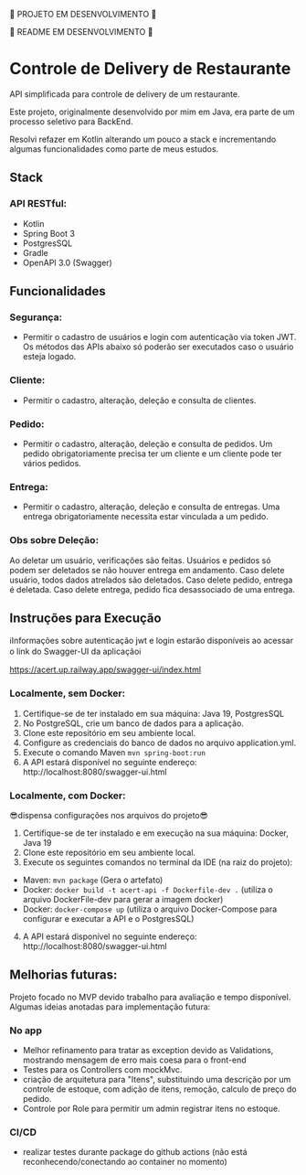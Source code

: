 🚧 PROJETO EM DESENVOLVIMENTO 🚧

🚧 README  EM DESENVOLVIMENTO 🚧


# Controle de Delivery de Restaurante
API simplificada para controle de delivery de um restaurante.

Este projeto, originalmente desenvolvido por mim em Java, era parte de um processo seletivo para BackEnd.

Resolvi refazer em Kotlin alterando um pouco a stack  e incrementando algumas funcionalidades como parte de meus estudos.

## Stack
### API RESTful:
- Kotlin
- Spring Boot 3
- PostgresSQL
- Gradle
- OpenAPI 3.0 (Swagger)

## Funcionalidades
### Segurança:
- Permitir o cadastro de usuários e login com autenticação via token JWT. Os métodos das APIs abaixo só poderão ser executados caso o usuário esteja logado.
### Cliente:
- Permitir o cadastro, alteração, deleção e consulta de clientes.
### Pedido:
- Permitir o cadastro, alteração, deleção e consulta de pedidos. Um pedido obrigatoriamente precisa ter um cliente e um cliente pode ter vários pedidos.
### Entrega:
- Permitir o cadastro, alteração, deleção e consulta de entregas. Uma entrega obrigatoriamente necessita estar vinculada a um pedido.

### Obs sobre Deleção:
Ao deletar um usuário, verificações são feitas. Usuários e pedidos só podem ser deletados se não houver entrega em andamento.
Caso delete usuário, todos dados atrelados são deletados.
Caso delete pedido, entrega é deletada.
Caso delete entrega, pedido fica desassociado de uma entrega.

## Instruções para Execução
ℹ️Informações sobre autenticação jwt e login  estarão disponíveis ao acessar o link do Swagger-UI da aplicaçãoℹ️

https://acert.up.railway.app/swagger-ui/index.html
### Localmente, sem Docker:
1. Certifique-se de ter instalado em sua máquina: Java 19, PostgresSQL
2. No PostgreSQL, crie um banco de dados para a aplicação.
3. Clone este repositório em seu ambiente local.
4. Configure as credenciais do banco de dados no arquivo application.yml.
5. Execute o comando Maven ```mvn spring-boot:run```
6. A API estará disponível no seguinte endereço: http://localhost:8080/swagger-ui.html


### Localmente, com Docker:
😎dispensa configurações nos arquivos do projeto😎
1. Certifique-se de ter instalado e em execução na sua máquina: Docker, Java 19
2. Clone este repositório em seu ambiente local.
3. Execute os seguintes comandos no terminal da IDE (na raiz do projeto):
  - Maven: ```mvn package``` (Gera o artefato)
  - Docker: ```docker build -t acert-api -f Dockerfile-dev .``` (utiliza o arquivo DockerFile-dev para gerar a imagem docker)
  - Docker: ```docker-compose up``` (utiliza o arquivo Docker-Compose para configurar e executar a API e o PostgresSQL)
4. A API estará disponível no seguinte endereço: http://localhost:8080/swagger-ui.html


## Melhorias futuras:
Projeto focado no MVP devido trabalho para avaliação e tempo disponível.
Algumas ideias anotadas para implementação futura:
### No app
- Melhor refinamento para tratar as exception devido as Validations, mostrando mensagem de erro mais coesa para o front-end
- Testes para os Controllers com mockMvc.
- criação de arquitetura para "Itens", substituindo uma descrição por um controle de estoque, com adição de itens, remoção, calculo de preço do pedido.
- Controle por Role para permitir um admin registrar itens no estoque.
  
### CI/CD
- realizar testes durante package do github actions (não está reconhecendo/conectando ao container no momento)
